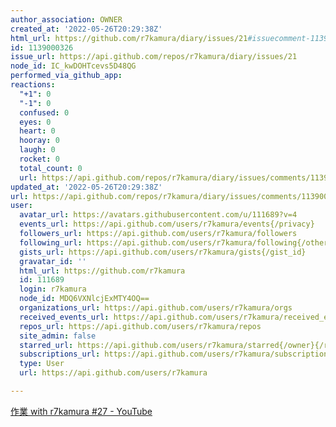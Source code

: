 ```yaml
---
author_association: OWNER
created_at: '2022-05-26T20:29:38Z'
html_url: https://github.com/r7kamura/diary/issues/21#issuecomment-1139000326
id: 1139000326
issue_url: https://api.github.com/repos/r7kamura/diary/issues/21
node_id: IC_kwDOHTcevs5D48QG
performed_via_github_app: 
reactions:
  "+1": 0
  "-1": 0
  confused: 0
  eyes: 0
  heart: 0
  hooray: 0
  laugh: 0
  rocket: 0
  total_count: 0
  url: https://api.github.com/repos/r7kamura/diary/issues/comments/1139000326/reactions
updated_at: '2022-05-26T20:29:38Z'
url: https://api.github.com/repos/r7kamura/diary/issues/comments/1139000326
user:
  avatar_url: https://avatars.githubusercontent.com/u/111689?v=4
  events_url: https://api.github.com/users/r7kamura/events{/privacy}
  followers_url: https://api.github.com/users/r7kamura/followers
  following_url: https://api.github.com/users/r7kamura/following{/other_user}
  gists_url: https://api.github.com/users/r7kamura/gists{/gist_id}
  gravatar_id: ''
  html_url: https://github.com/r7kamura
  id: 111689
  login: r7kamura
  node_id: MDQ6VXNlcjExMTY4OQ==
  organizations_url: https://api.github.com/users/r7kamura/orgs
  received_events_url: https://api.github.com/users/r7kamura/received_events
  repos_url: https://api.github.com/users/r7kamura/repos
  site_admin: false
  starred_url: https://api.github.com/users/r7kamura/starred{/owner}{/repo}
  subscriptions_url: https://api.github.com/users/r7kamura/subscriptions
  type: User
  url: https://api.github.com/users/r7kamura

---
```

[作業 with r7kamura #27 - YouTube](https://www.youtube.com/watch?v=za9xTbJUzPQ&ab_channel=r7kamura)